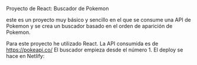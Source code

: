 Proyecto de React: Buscador de Pokemon 

este es un proyecto muy básico y sencillo en el que se consume una 
API de Pokemon y se crea un buscador basado en el orden de aparición de Pokemon.

Para este proyecto he utilizado React.
La API consumida es de https://pokeapi.co/
El buscador empieza desde el número 1.
El deploy se hace en Netlify: 
